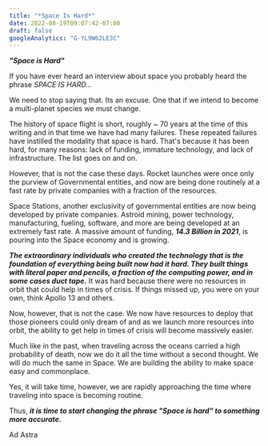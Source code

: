 ```yaml
---
title: "*Space Is Hard*"
date: 2022-08-19T09:07:42-07:00
draft: false
googleAnalytics: "G-YL9W62LE3C"
---
```


***"Space is Hard"*** 

If you have ever heard an interview about space you probably heard the phrase *SPACE IS HARD...* 

We need to stop saying that. Its an excuse. One that if we intend to become a multi-planet species we must change. 

The history of space flight is short, roughly ~ 70 years at the time of this writing and in that time we have had many failures. These repeated failures have instilled the modality that space is hard. That's because it has been hard, for many reasons: lack of funding, immature technology, and lack of infrastructure. The list goes on and on. 

However, that is not the case these days. Rocket launches were once only the purview of Governmental entities, and now are being done routinely at a fast rate by private companies with a fraction of the resources. 

Space Stations, another exclusivity of governmental entities are now being developed by private companies. Astroid mining, power technology, manufacturing, fueling, software, and more are being developed at an extremely fast rate. A massive amount of funding, ***14.3 Billion in 2021***, is pouring into the Space economy and is growing.

***The extraordinary individuals who created the technology that is the foundation of everything being built now had it hard. They built things with literal paper and pencils, a fraction of the computing power, and in some cases duct tape.*** It was hard because there were no resources in orbit that could help in times of crisis. If things missed up, you were on your own, think Apollo 13 and others. 

Now, however, that is not the case. We now have resources to deploy that those pioneers could only dream of and as we launch more resources into orbit, the ability to get help in times of crisis will become massively easier.  

Much like in the past, when traveling across the oceans carried a high probability of death, now we do it all the time without a second thought. We will do much the same in Space. We are building the ability to make space easy and commonplace.

Yes, it will take time, however, we are rapidly approaching the time where traveling into space is becoming routine. 

Thus, ***it is time to start changing the phrase "Space is hard" to something more accurate.*** 

Ad Astra 